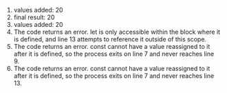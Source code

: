 1. values added:  20
2. final result: 20
3. values added:  20
4. The code returns an error. let is only accessible within the block where it is defined, and line 13 attempts to reference it outside of this scope.
5. The code returns an error. const cannot have a value reassigned to it after it is defined, so the process exits on line 7 and never reaches line 9.
6. The code returns an error. const cannot have a value reassigned to it after it is defined, so the process exits on line 7 and never reaches line 13.